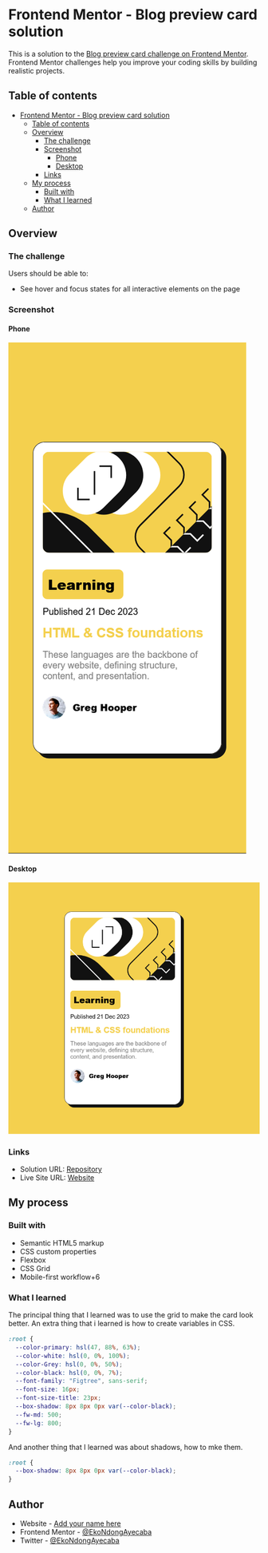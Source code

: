 # Frontend Mentor - Blog preview card solution

This is a solution to the [Blog preview card challenge on Frontend Mentor](https://www.frontendmentor.io/challenges/blog-preview-card-ckPaj01IcS). Frontend Mentor challenges help you improve your coding skills by building realistic projects.

## Table of contents

- [Frontend Mentor - Blog preview card solution](#frontend-mentor---blog-preview-card-solution)
  - [Table of contents](#table-of-contents)
  - [Overview](#overview)
    - [The challenge](#the-challenge)
    - [Screenshot](#screenshot)
      - [Phone](#phone)
      - [Desktop](#desktop)
    - [Links](#links)
  - [My process](#my-process)
    - [Built with](#built-with)
    - [What I learned](#what-i-learned)
  - [Author](#author)

## Overview

### The challenge

Users should be able to:

- See hover and focus states for all interactive elements on the page

### Screenshot

#### Phone

![Phone view](./assets/images/phone.png)

#### Desktop

![Desktop version](./assets/images/desktop.png)

### Links

- Solution URL: [Repository](https://github.com/Valchali/blog-card-preview-main)
- Live Site URL: [Website](https://ekondongayecaba.github.io/qr-code-front-ent)

## My process

### Built with

- Semantic HTML5 markup
- CSS custom properties
- Flexbox
- CSS Grid
- Mobile-first workflow+6

### What I learned

The principal thing that I learned was to use the grid to make the card look better. An extra thing that i learned is how to create variables in CSS.

```css
:root {
  --color-primary: hsl(47, 88%, 63%);
  --color-white: hsl(0, 0%, 100%);
  --color-Grey: hsl(0, 0%, 50%);
  --color-black: hsl(0, 0%, 7%);
  --font-family: "Figtree", sans-serif;
  --font-size: 16px;
  --font-size-title: 23px;
  --box-shadow: 8px 8px 0px var(--color-black);
  --fw-md: 500;
  --fw-lg: 800;
}
```

And another thing that I learned was about shadows, how to mke them.

```css
:root {
  --box-shadow: 8px 8px 0px var(--color-black);
}
```

## Author

- Website - [Add your name here](https://www.your-site.com)
- Frontend Mentor - [@EkoNdongAyecaba](https://www.frontendmentor.io/profile/EkoNdongAyecaba)
- Twitter - [@EkoNdongAyecaba](https://twitter.com/Shiitake_EGBM)
